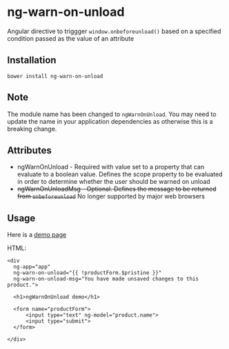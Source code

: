 # ng-warn-on-unload

Angular directive to triggger `window.onbeforeunload()` based on a specified condition passed as the value of an attribute

## Installation

`bower install ng-warn-on-unload`

## Note

The module name has been changed to `ngWarnOnUnload`. You may need to update the name in your application dependencies as otherwise this is a breaking change.


## Attributes

* ngWarnOnUnload - Required with value set to a property that can evaluate to a boolean value. Defines the scope property to be evaluated in order to determine whether the user should be warned on unload
* ~~ngWarnOnUnloadMsg - Optional. Defines the message to be returned from `onbeforeunload`~~ No longer supported by major web browsers



## Usage

Here is a [demo page](https://cdn.rawgit.com/aderowbotham/ng-warn-on-unload/master/demo/index.html)

HTML:

    <div
      ng-app="app"
      ng-warn-on-unload="{{ !productForm.$pristine }}"
      ng-warn-on-unload-msg="You have made unsaved changes to this product.">

      <h1>ngWarnOnUnload demo</h1>

      <form name="productForm">
          <input type="text" ng-model="product.name">
          <input type="submit">
      </form>

    </div>
